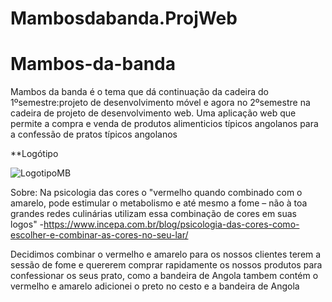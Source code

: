 # Mambosdabanda.ProjWeb
# Mambos-da-banda
Mambos da banda é o tema que dá continuação da cadeira do 1ºsemestre:projeto de desenvolvimento móvel e agora no 2ºsemestre na cadeira de projeto de desenvolvimento web. Uma aplicação web que permite a compra e venda de produtos alimenticios típicos angolanos para a confessão de pratos típicos angolanos





**Logótipo


![LogotipoMB](https://user-images.githubusercontent.com/100430459/203088277-5e3e56f0-b26a-4cd0-bb4d-a0c9149e1a37.png)

Sobre: Na psicologia das cores o "vermelho quando combinado com o amarelo, pode estimular o metabolismo e até mesmo a fome – não à toa grandes redes culinárias utilizam essa combinação de cores em suas logos" -https://www.incepa.com.br/blog/psicologia-das-cores-como-escolher-e-combinar-as-cores-no-seu-lar/

Decidimos combinar o vermelho e amarelo para os nossos clientes terem a sessão de fome e quererem comprar rapidamente os nossos produtos para confessionar os seus prato, como a bandeira de Angola tambem contém o vermelho e amarelo adicionei o preto no cesto e a bandeira de Angola
